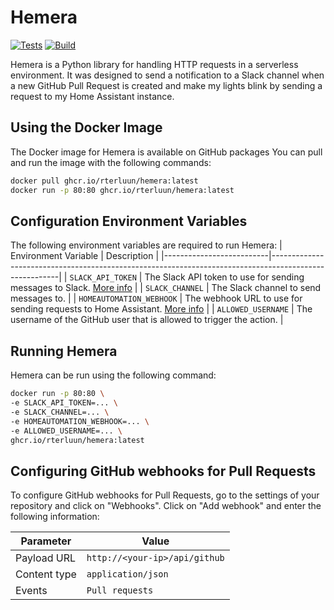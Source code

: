 # Hemera

[![Tests](https://github.com/rterluun/hemera/actions/workflows/test-and-build.yml/badge.svg?branch=master)](https://github.com/rterluun/hemera/actions/workflows/test-and-build.yml)
[![Build](https://github.com/rterluun/hemera/actions/workflows/publish.yml/badge.svg?branch=master)](https://github.com/rterluun/hemera/actions/workflows/publish.yml)

Hemera is a Python library for handling HTTP requests in a serverless environment.
It was designed to send a notification to a Slack channel when a new GitHub Pull Request is created and make my lights blink by sending a request to my Home Assistant instance.

## Using the Docker Image

The Docker image for Hemera is available on GitHub packages You can pull and run the image with the following commands:

```bash
docker pull ghcr.io/rterluun/hemera:latest
docker run -p 80:80 ghcr.io/rterluun/hemera:latest
```

## Configuration Environment Variables

The following environment variables are required to run Hemera:
| Environment Variable     | Description                                                                                           |
|--------------------------|-------------------------------------------------------------------------------------------------------|
| `SLACK_API_TOKEN`        | The Slack API token to use for sending messages to Slack. [More info](https://api.slack.com/tutorials/tracks/getting-a-token) |
| `SLACK_CHANNEL`          | The Slack channel to send messages to.                                                                |
| `HOMEAUTOMATION_WEBHOOK` | The webhook URL to use for sending requests to Home Assistant. [More info](https://www.home-assistant.io/docs/automation/trigger/#webhook-trigger) |
| `ALLOWED_USERNAME`       | The username of the GitHub user that is allowed to trigger the action.                               |

## Running Hemera

Hemera can be run using the following command:

```bash
docker run -p 80:80 \
-e SLACK_API_TOKEN=... \
-e SLACK_CHANNEL=... \
-e HOMEAUTOMATION_WEBHOOK=... \
-e ALLOWED_USERNAME=... \
ghcr.io/rterluun/hemera:latest
```

## Configuring GitHub webhooks for Pull Requests

To configure GitHub webhooks for Pull Requests, go to the settings of your repository and click on "Webhooks". Click on "Add webhook" and enter the following information:

| Parameter    | Value                  |
|--------------|------------------------|
| Payload URL  | `http://<your-ip>/api/github` |
| Content type | `application/json`    |
| Events       | `Pull requests`        |
